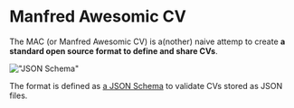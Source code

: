 # Manfred Awesomic CV

The MAC (or Manfred Awesomic CV) is a(nother) naive attemp to create **a standard open source format to define and share CVs**.

!["JSON Schema"](https://github.com/getmanfred/mac/blob/master/assets/readme/schema_screen_capture.png?raw=true "JSON Schema")

The format is defined as [a JSON Schema](https://json-schema.org/) to validate CVs stored as JSON files.
